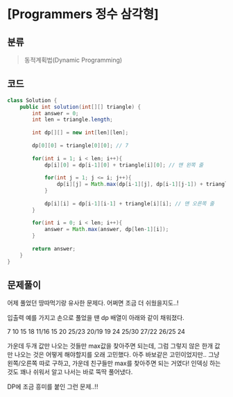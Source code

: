 # [Programmers 정수 삼각형]

## 분류
> 동적계획법(Dynamic Programming)

## 코드
```java
class Solution {
    public int solution(int[][] triangle) {
        int answer = 0;
        int len = triangle.length;
        
        int dp[][] = new int[len][len];
        
        dp[0][0] = triangle[0][0]; // 7
        
        for(int i = 1; i < len; i++){
            dp[i][0] = dp[i-1][0] + triangle[i][0]; // 맨 왼쪽 줄
            
            for(int j = 1; j <= i; j++){
                dp[i][j] = Math.max(dp[i-1][j], dp[i-1][j-1]) + triangle[i][j]; // 나머지
            }
            
            dp[i][i] = dp[i-1][i-1] + triangle[i][i]; // 맨 오른쪽 줄
        }
        
        for(int i = 0; i < len; i++){
            answer = Math.max(answer, dp[len-1][i]);
        }
        
        return answer;
    }
}
```

## 문제풀이

어제 풀었던 땅따먹기랑 유사한 문제다.
어쩌면 조금 더 쉬웠을지도..!

입출력 예를 가지고 손으로 풀었을 땐 dp 배열이 아래와 같이 채워졌다.

7
10 15
18 11/16 15
20 25/23 20/19 19
24 25/30 27/22 26/25 24

가운데 두개 값만 나오는 것들만 max값을 찾아주면 되는데, 그럼 그렇지 않은 한개 값만 나오는 것은 어떻게 해야할지를 오래 고민했다. 아주 바보같은 고민이었지만..
그냥 왼쪽/오른쪽 따로 구하고, 가운데 친구들만 max를 찾아주면 되는 거였다! 인덱싱 하는 것도 꽤나 쉬워서 알고 나서는 바로 뚝딱 풀어냈다. 

DP에 조금 흥미를 붙인 그런 문제..!! 
